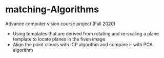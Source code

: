 # matching-Algorithms
Advance computer vision course project (Fall 2020)

- Using templates that are derived from rotating and re-scaling a plane template to locate planes in the fiven image
- Align the point clouds with ICP algorithm and compare ir with PCA algorithm 
